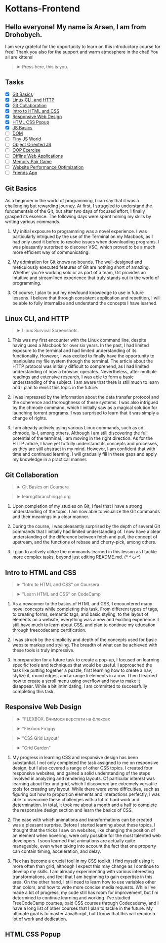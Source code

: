 # Kottans-Frontend

## Hello everyone! My name is Arsen, I am from Drohobych.

I am very grateful for the opportunity to learn on this introductory course for free! Thank you also for the support and warm atmosphere in the chat! You all are kittens!

> <details>
>   <summary>Press here, this is you.</summary>
> <img src="cats img/alotofcats.jpeg"
> </details>

## Tasks

-   [x] [Git Basics](#git-basics)
-   [x] [Linux CLI, and HTTP](#linux-cli-and-http)
-   [x] [Git Collaboration](#git-collaboration)
-   [x] [Intro to HTML and CSS](#intro-to-html-and-css)
-   [x] [Responsive Web Design](#responsive-web-design)
-   [x] [HTML CSS Popup](#html-css-popup)
-   [x] [JS Basics](#js-basics)
-   [ ] [DOM](#dom)
-   [ ] [Tiny JS World](#tiny-js-world)
-   [ ] [Object Oriented JS](#object-oriented-js)
-   [ ] [OOP Exercise](#oop-exercise)
-   [ ] [Offline Web Applications](#offline-web-applications)
-   [ ] [Memory Pair Game](#memory-pair-game)
-   [ ] [Website Performance Optimization](#website-performance-optimization)
-   [ ] [Friends App](#friends-app)

## Git Basics

As a beginner in the world of programming, I can say that it was a challenging but rewarding journey. At first, I struggled to understand the fundamentals of the Git, but after two days of focused effort, I finally grasped its essence. The following days were spent honing my skills by writing various commands.

1. My initial exposure to programming was a novel experience. I was particularly intrigued by the use of the Terminal on my Macbook, as I had only used it before to resolve issues when downloading programs. I was pleasantly surprised to discover VSC, which proved to be a much more efficient way of communicating.

2. My admiration for Git knows no bounds. The well-designed and meticulously executed features of Git are nothing short of amazing. Whether you're working solo or as part of a team, Git provides an intuitive and streamlined experience that truly stands out in the world of programming.

3. Of course, I plan to put my newfound knowledge to use in future lessons. I believe that through consistent application and repetition, I will be able to fully internalize and understand the concepts I have learned.

## Linux CLI, and HTTP

> <details>
>   <summary>Linux Survival Screenshots</summary>
> <img src="task_linux_cli/LinuxQuiz1.png"
>   <summary></summary>
> <img src="task_linux_cli/LinuxQuiz2.png"
>   <summary></summary>
> <img src="task_linux_cli/LinuxQuiz3.png"
>   <summary></summary>
> <img src="task_linux_cli/LinuxQuiz4.png"
> </details>

1. This was my first encounter with the Linux command line, despite having used a Macbook for over six years. In the past, I had limited exposure to the terminal and had limited understanding of its functionality. However, I was excited to finally have the opportunity to manipulate my file system through the terminal. The article about the HTTP protocol was initially difficult to comprehend, as I had limited understanding of how a browser operates. Nevertheless, after multiple readings and extensive research, I was able to form a basic understanding of the subject. I am aware that there is still much to learn and I plan to revisit this topic in the future.

2. I was impressed by the information about the data transfer protocol and the coherence and thoroughness of these systems. I was also intrigued by the chmode command, which I initially saw as a magical solution for launching torrent programs. I was surprised to learn that it was simply a change of rights.

3. I am already actively using various Linux commands, such as cd, chmode, ls-l, among others. Although I am still discovering the full potential of the terminal, I am moving in the right direction. As for the HTTP article, I have yet to fully understand its concepts and processes, as they are still abstract in my mind. However, I am confident that with time and continued learning, I will gradually fill in these gaps and apply my knowledge in a practical manner.

## Git Collaboration

> <details>
>   <summary>Git Basics on Coursera</summary>
> <img src="task_git_collaboration/GitCoursera1.png"
>   <summary></summary>
> <img src="task_git_collaboration/GitCoursera2.png"
>   <summary></summary>
> <img src="task_git_collaboration/GitCoursera3.png"
>   <summary></summary>
> <img src="task_git_collaboration/GitCoursera4.png"
> </details>

> <details>
>   <summary>learngitbranching.js.org</summary>
> <img src="task_git_collaboration/GitQuiz1.png"
>   <summary></summary>
> <img src="task_git_collaboration/GitQuiz2.png"
>   <summary></summary>
> </details>

1. Upon completion of my studies on Git, I feel that I have a strong understanding of the topic. I am now able to visualize the Git commands and their meanings in a clear manner.

2. During the course, I was pleasantly surprised by the depth of several Git commands that I initially had limited understanding of. I now have a clear understanding of the difference between fetch and pull, the concept of upstream, and the functions of rebase and cherry-pick, among others.

3. I plan to actively utilize the commands learned in this lesson as I tackle more complex tasks, beyond just editing README.md. (* ^ ω ^)

## Intro to HTML and CSS

> <details>
>   <summary>"Intro to HTML and CSS" on Coursera</summary>
> <img src="task_html_css_intro/Coursera HTML.png"
>   <summary><summary>
> <img src="task_html_css_intro/Coursera CSS.png"
> </details>

> <details>
>   <summary>"Learn HTML and CSS" on CodeCamp</summary>
> <img src="task_html_css_intro/CodeCamp HTML.png"
>   <summary><summary>
> <img src="task_html_css_intro/CodeCamp CSS.png"
> </details>

1. As a newcomer to the basics of HTML and CSS, I encountered many novel concepts while completing this task. From different types of tags, to creating forms, semantic tags, and basic styling, to the layout of elements on a website, everything was a new and exciting experience. I still have much to learn about CSS, and plan to continue my education through freecodecamp certification.

2. I was struck by the simplicity and depth of the concepts used for basic website markup and styling. The breadth of what can be achieved with these tools is truly impressive.

3. In preparation for a future task to create a pop-up, I focused on learning specific tools and techniques that would be useful. I approached the task like putting together a puzzle, first learning how to create a nav, stylize it, round edges, and arrange li elements in a row. Then I learned how to create a scroll menu using overflow and how to make it disappear. While a bit intimidating, I am committed to successfully completing this task.

## Responsive Web Design

> <details>
>   <summary>"FLEXBOX. Вчимося верстати на флексах</summary>
> <img src="task_responsive_web_design/FreelancerFlex.png"
> </details>

> <details>
>   <summary>"Flexbox Froggy</summary>
> <img src="task_responsive_web_design/FlexboxFroggy.png"
> </details>

> <details>
>   <summary>"CSS Grid Layout"</summary>
> <img src="task_responsive_web_design/FreelancerGrid.png"
> </details>

> <details>
>   <summary>"Grid Garden"</summary>
> <img src="task_responsive_web_design/GridGarden.png"
> </details>

1. My progress in learning CSS and responsive design has been substantial. I not only completed the task assigned to me on responsive design, but I also covered a range of other CSS topics. I created four responsive websites, and gained a solid understanding of the steps involved in analyzing and rendering layouts. Of particular interest was learning about flex and grid, which I discovered are extremely versatile tools for creating any layout. While there were some difficulties, such as figuring out how to proportion elements and interactions perfectly, I was able to overcome these challenges with a lot of hard work and determination. In total, it took me about a month and a half to complete the responsive design section and learn the basics of CSS.

2. The ease with which animations and transformations can be created was a pleasant surprise. Before I started learning about these topics, I thought that the tricks I saw on websites, like changing the position of an element when hovering, were only possible for the most talented web developers. I soon learned that animations are actually quite manageable, even when taking into account the fact that one property can contain timing, acceleration, and delay.

3. Flex has become a crucial tool in my CSS toolkit. I find myself using it more often than grid, although I expect this may change as I continue to develop my skills. I am already experimenting with various interesting transformations, and feel that I am beginning to gain expertise in this area. On the other hand, I still need to learn how to use variables other than colors, and how to write more concise media requests. While I've made a lot of progress, my code still has room for improvement, but I'm determined to continue learning and working. I've studied FreeCodeCamp courses, paid CSS courses through Codecademy, and I have a long list of other courses that I plan to tackle in the future. My ultimate goal is to master JavaScript, but I know that this will require a lot of work and dedication.

## HTML CSS Popup

